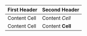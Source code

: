 | First Header  | Second Header    |
| ------------- | ---------------- |
| Content Cell  | Content *Cell*   |
| Content Cell  | Content **Cell** |
